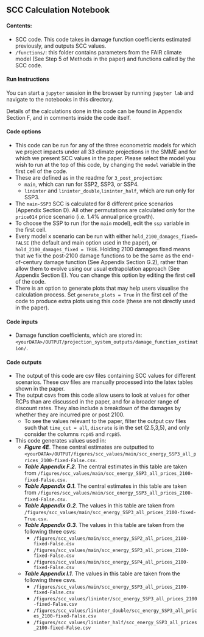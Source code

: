## SCC Calculation Notebook

#### Contents: 
- SCC code. This code takes in damage function coefficients estimated previously, and outputs SCC values. 
- `/functions/`: this folder contains parameters from the FAIR climate model (See Step 5 of Methods in the paper) and functions called by the SCC code.  

#### Run Instructions
You can start a `jupyter` session in the browser by running `jupyter lab` and navigate to the notebooks in this directory.

Details of the calculations done in this code can be found in Appendix Section F, and in comments inside the code itself. 

#### Code options
- This code can be run for any of the three econometric models for which we project impacts under all 33 climate projections in the SMME and for which we present SCC values in the paper. Please select the model you wish to run at the top of this code, by changing the `model` variable in the first cell of the code.
- These are defined as in the readme for `3_post_projection`: 
    * `main`, which can run for SSP2, SSP3, or SSP4. 
    * `lininter` and `lininter_double`,`lininter_half`, which are run only for SSP3. 
- The `main-SSP3` SCC is calculated for 8 different price scenarios (Appendix Section D). All other permutations are calculated only for the `price014` price scenario (i.e. 1.4% annual price growth). 
- To choose the SSP to run (for the `main` model), edit the `ssp` variable in the first cell. 
- Every model x scenario can be run with either `hold_2100_damages_fixed= FALSE` (the default and main option used in the paper), or `hold_2100_damages_fixed = TRUE`. Holding 2100 damages fixed means that we fix the post-2100 damage functions to be the same as the end-of-century damage function (See Appendix Section G.2), rather than allow them to evolve using our usual extrapolation approach (See Appendix Section E). You can change this option by editing the first cell of the code. 
- There is an option to generate plots that may help users visualise the calculation process. Set `generate_plots = True` in the first cell of the code to produce extra plots using this code (these are not directly used in the paper). 

#### Code inputs
- Damage function coefficients, which are stored in: `<yourDATA>/OUTPUT/projection_system_outputs/damage_function_estimation/`.

#### Code outputs
- The output of this code are csv files containing SCC values for different scenarios. These csv files are manually processed into the latex tables shown in the paper. 
- The output csvs from this code allow users to look at values for other RCPs than are discussed in the paper, and for a broader range of discount rates. They also include a breakdown of the damages by whether they are incurred pre or post 2100. 
   - To see the values relevant to the paper, filter the output csv files such that `time_cut = all`, `discrate` is in the set (2.5,3,5), and only consider the columns `rcp45` and `rcp85`. 
- This code generates values used in:
   - ***Figure 4E***. These central estimates are outputted to `<yourDATA>/OUTPUT/figures/scc_values/main/scc_energy_SSP3_all_prices_2100-fixed-False.csv`.
   - ***Table Appendix F.2***. The central estimates in this table are taken from `/figures/scc_values/main/scc_energy_SSP3_all_prices_2100-fixed-False.csv`.
   - ***Table Appendix G.1***. The central estimates in this table are taken from `/figures/scc_values/main/scc_energy_SSP3_all_prices_2100-fixed-False.csv`.
   - ***Table Appendix G.2***. The values in this table are taken from `/figures/scc_values/main/scc_energy_SSP3_all_prices_2100-fixed-True.csv`.
   - ***Table Appendix G.3***. The values in this table are taken from the following three csvs: 
      - `/figures/scc_values/main/scc_energy_SSP2_all_prices_2100-fixed-False.csv`
      - `/figures/scc_values/main/scc_energy_SSP3_all_prices_2100-fixed-False.csv`
      - `/figures/scc_values/main/scc_energy_SSP4_all_prices_2100-fixed-False.csv`
   - ***Table Appendix I.1***. The values in this table are taken from the following three csvs. 
      - `/figures/scc_values/main/scc_energy_SSP3_all_prices_2100-fixed-False.csv`
      - `/figures/scc_values/lininter/scc_energy_SSP3_all_prices_2100-fixed-False.csv`
      - `/figures/scc_values/lininter_double/scc_energy_SSP3_all_prices_2100-fixed-False.csv`
      - `/figures/scc_values/lininter_half/scc_energy_SSP3_all_prices_2100-fixed-False.csv`
    
